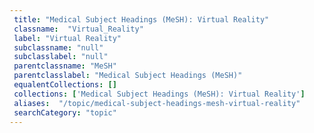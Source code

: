 ```yaml
--- 
 title: "Medical Subject Headings (MeSH): Virtual Reality" 
 classname:  "Virtual_Reality" 
 label: "Virtual Reality" 
 subclassname: "null" 
 subclasslabel: "null" 
 parentclassname: "MeSH" 
 parentclasslabel: "Medical Subject Headings (MeSH)" 
 equalentCollections: [] 
 collections: ['Medical Subject Headings (MeSH): Virtual Reality']
 aliases:  "/topic/medical-subject-headings-mesh-virtual-reality"  
 searchCategory: "topic" 
---
```

